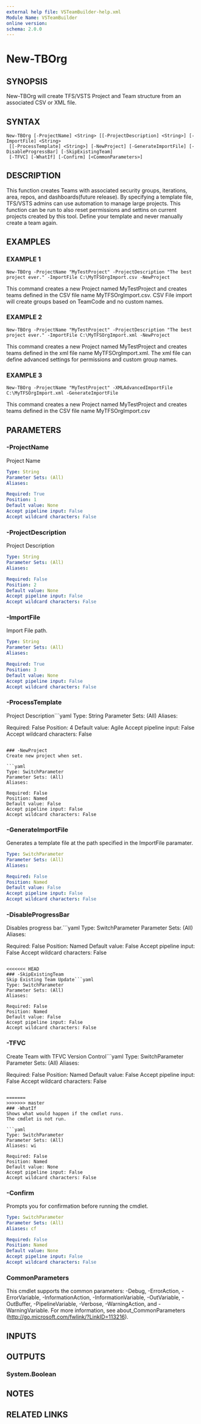 ```yaml
---
external help file: VSTeamBuilder-help.xml
Module Name: VSTeamBuilder
online version:
schema: 2.0.0
---
```


# New-TBOrg

## SYNOPSIS
New-TBOrg will create TFS/VSTS Project and Team structure from an associated CSV or XML file.

## SYNTAX

```
New-TBOrg [-ProjectName] <String> [[-ProjectDescription] <String>] [-ImportFile] <String>
 [[-ProcessTemplate] <String>] [-NewProject] [-GenerateImportFile] [-DisableProgressBar] [-SkipExistingTeam]
 [-TFVC] [-WhatIf] [-Confirm] [<CommonParameters>]
```

## DESCRIPTION
This function creates Teams with associated security groups, iterations, area, repos, and dashboards(future release).
By specifying
a template file, TFS/VSTS admins can use automation to manage large projects.
This function can be run to also reset permissions and
settins on current projects created by this tool.
Define your template and never manually create a team again.

## EXAMPLES

### EXAMPLE 1
```
New-TBOrg -ProjectName "MyTestProject" -ProjectDescription "The best project ever." -ImportFile C:\MyTFSOrgImport.csv -NewProject
```

This command creates a new Project named MyTestProject and creates teams defined in the CSV file name MyTFSOrgImport.csv.
CSV File
import will create groups based on TeamCode and no custom names.

### EXAMPLE 2
```
New-TBOrg -ProjectName "MyTestProject" -ProjectDescription "The best project ever." -ImportFile C:\MyTFSOrgImport.xml -NewProject
```

This command creates a new Project named MyTestProject and creates teams defined in the xml file name MyTFSOrgImport.xml.
The xml file can
define advanced settings for permissions and custom group names.

### EXAMPLE 3
```
New-TBOrg -ProjectName "MyTestProject" -XMLAdvancedImportFile C:\MyTFSOrgImport.xml -GenerateImportFile
```

This command creates a new Project named MyTestProject and creates teams defined in the CSV file name MyTFSOrgImport.csv

## PARAMETERS

### -ProjectName
Project Name

```yaml
Type: String
Parameter Sets: (All)
Aliases:

Required: True
Position: 1
Default value: None
Accept pipeline input: False
Accept wildcard characters: False
```

### -ProjectDescription
Project Description

```yaml
Type: String
Parameter Sets: (All)
Aliases:

Required: False
Position: 2
Default value: None
Accept pipeline input: False
Accept wildcard characters: False
```

### -ImportFile
Import File path.

```yaml
Type: String
Parameter Sets: (All)
Aliases:

Required: True
Position: 3
Default value: None
Accept pipeline input: False
Accept wildcard characters: False
```

### -ProcessTemplate
Project Description```yaml
Type: String
Parameter Sets: (All)
Aliases:

Required: False
Position: 4
Default value: Agile
Accept pipeline input: False
Accept wildcard characters: False
```

### -NewProject
Create new project when set.

```yaml
Type: SwitchParameter
Parameter Sets: (All)
Aliases:

Required: False
Position: Named
Default value: False
Accept pipeline input: False
Accept wildcard characters: False
```

### -GenerateImportFile
Generates a template file at the path specified in the ImportFile paramater.

```yaml
Type: SwitchParameter
Parameter Sets: (All)
Aliases:

Required: False
Position: Named
Default value: False
Accept pipeline input: False
Accept wildcard characters: False
```

### -DisableProgressBar
Disables progress bar.```yaml
Type: SwitchParameter
Parameter Sets: (All)
Aliases:

Required: False
Position: Named
Default value: False
Accept pipeline input: False
Accept wildcard characters: False
```

<<<<<<< HEAD
### -SkipExistingTeam
Skip Existing Team Update```yaml
Type: SwitchParameter
Parameter Sets: (All)
Aliases:

Required: False
Position: Named
Default value: False
Accept pipeline input: False
Accept wildcard characters: False
```

### -TFVC
Create Team with TFVC Version Control```yaml
Type: SwitchParameter
Parameter Sets: (All)
Aliases:

Required: False
Position: Named
Default value: False
Accept pipeline input: False
Accept wildcard characters: False
```

=======
>>>>>>> master
### -WhatIf
Shows what would happen if the cmdlet runs.
The cmdlet is not run.

```yaml
Type: SwitchParameter
Parameter Sets: (All)
Aliases: wi

Required: False
Position: Named
Default value: None
Accept pipeline input: False
Accept wildcard characters: False
```

### -Confirm
Prompts you for confirmation before running the cmdlet.

```yaml
Type: SwitchParameter
Parameter Sets: (All)
Aliases: cf

Required: False
Position: Named
Default value: None
Accept pipeline input: False
Accept wildcard characters: False
```

### CommonParameters
This cmdlet supports the common parameters: -Debug, -ErrorAction, -ErrorVariable, -InformationAction, -InformationVariable, -OutVariable, -OutBuffer, -PipelineVariable, -Verbose, -WarningAction, and -WarningVariable. For more information, see about_CommonParameters (http://go.microsoft.com/fwlink/?LinkID=113216).

## INPUTS

## OUTPUTS

### System.Boolean

## NOTES

## RELATED LINKS
